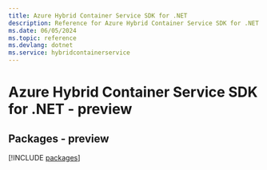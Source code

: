 ```yaml
---
title: Azure Hybrid Container Service SDK for .NET
description: Reference for Azure Hybrid Container Service SDK for .NET
ms.date: 06/05/2024
ms.topic: reference
ms.devlang: dotnet
ms.service: hybridcontainerservice
---
```

# Azure Hybrid Container Service SDK for .NET - preview
## Packages - preview
[!INCLUDE [packages](hybrid-container-service-index.md)]